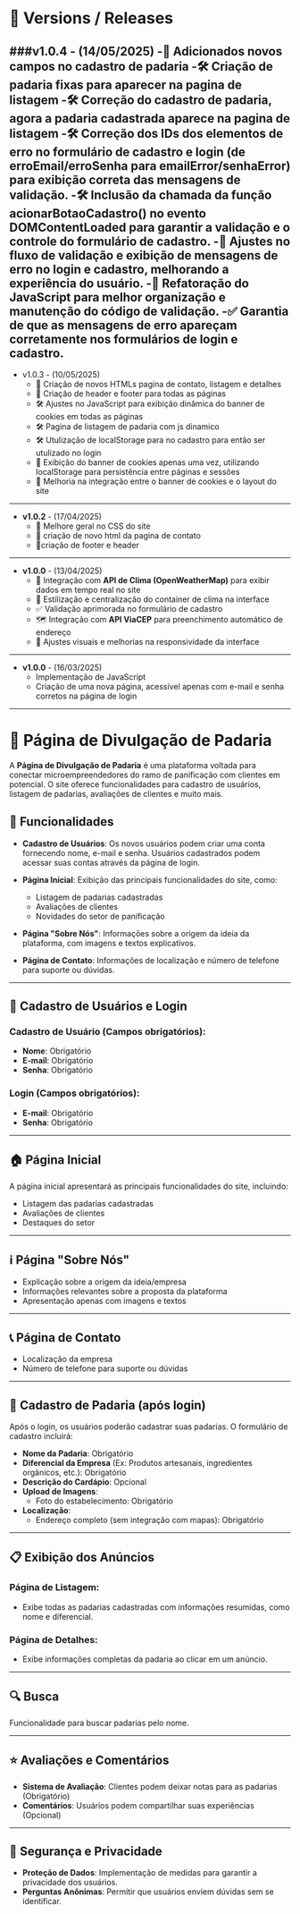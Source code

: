 # 📌 Versions / Releases

###v1.0.4 - (14/05/2025)
  -🔄 Adicionados novos campos no cadastro de padaria
  -🛠️ Criação de padaria fixas para aparecer na pagina de listagem
  -🛠️ Correção do cadastro de padaria, agora a padaria cadastrada aparece na pagina de listagem
  -🛠️ Correção dos IDs dos elementos de erro no formulário de cadastro e login (de erroEmail/erroSenha para emailError/senhaError) para exibição correta das mensagens de validação.
  -🛠️ Inclusão da chamada da função acionarBotaoCadastro() no evento DOMContentLoaded para garantir a validação e o controle do formulário de cadastro.
  -🔄 Ajustes no fluxo de validação e exibição de mensagens de erro no login e cadastro, melhorando a experiência do usuário.
  -🧹 Refatoração do JavaScript para melhor organização e manutenção do código de validação.
  -✅ Garantia de que as mensagens de erro apareçam corretamente nos formulários de login e cadastro.
---
- v1.0.3 - (10/05/2025)
  - 🎨 Criação de novos HTMLs pagina de contato, listagem e detalhes
  - 🎨 Criação de header e footer para todas as páginas
  - 🛠️ Ajustes no JavaScript para exibição dinâmica do banner de cookies em todas as páginas
  - 🛠️ Pagina de listagem de padaria com js dinamico
  - 🛠️ Utulização de localStorage para no cadastro para então ser utulizado no login  
  - 🎉 Exibição do banner de cookies apenas uma vez, utilizando localStorage para persistência entre páginas e sessões
  - 🔄 Melhoria na integração entre o banner de cookies e o layout do site
---
- **v1.0.2** - (17/04/2025)
  - 🎨 Melhore geral no CSS do site
  - 🎨 criação de novo html da pagina de contato
  - 🎨criação de footer e header
    
---
- **v1.0.0** - (13/04/2025)
  - 🔄 Integração com **API de Clima (OpenWeatherMap)** para exibir dados em tempo real no site
  - 🎨 Estilização e centralização do container de clima na interface
  - ✅ Validação aprimorada no formulário de cadastro
  - 🗺️ Integração com **API ViaCEP** para preenchimento automático de endereço
  - 🧱 Ajustes visuais e melhorias na responsividade da interface

---
- **v1.0.0** - (16/03/2025)
  - Implementação de JavaScript
  - Criação de uma nova página, acessível apenas com e-mail e senha corretos na página de login

---

# 📖 Página de Divulgação de Padaria

A **Página de Divulgação de Padaria** é uma plataforma voltada para conectar microempreendedores do ramo de panificação com clientes em potencial. O site oferece funcionalidades para cadastro de usuários, listagem de padarias, avaliações de clientes e muito mais.

## 🔑 Funcionalidades

- **Cadastro de Usuários**: Os novos usuários podem criar uma conta fornecendo nome, e-mail e senha. Usuários cadastrados podem acessar suas contas através da página de login.
  
- **Página Inicial**: Exibição das principais funcionalidades do site, como:
  - Listagem de padarias cadastradas
  - Avaliações de clientes
  - Novidades do setor de panificação

- **Página "Sobre Nós"**: Informações sobre a origem da ideia da plataforma, com imagens e textos explicativos.

- **Página de Contato**: Informações de localização e número de telefone para suporte ou dúvidas.

---

## 📝 Cadastro de Usuários e Login

### Cadastro de Usuário (Campos obrigatórios):
- **Nome**: Obrigatório
- **E-mail**: Obrigatório
- **Senha**: Obrigatório

### Login (Campos obrigatórios):
- **E-mail**: Obrigatório
- **Senha**: Obrigatório

---

## 🏠 Página Inicial

A página inicial apresentará as principais funcionalidades do site, incluindo:
- Listagem das padarias cadastradas
- Avaliações de clientes
- Destaques do setor

---

## ℹ️ Página "Sobre Nós"

- Explicação sobre a origem da ideia/empresa
- Informações relevantes sobre a proposta da plataforma
- Apresentação apenas com imagens e textos

---

## 📞 Página de Contato

- Localização da empresa
- Número de telefone para suporte ou dúvidas

---

## 🍞 Cadastro de Padaria (após login)

Após o login, os usuários poderão cadastrar suas padarias. O formulário de cadastro incluirá:

- **Nome da Padaria**: Obrigatório
- **Diferencial da Empresa** (Ex: Produtos artesanais, ingredientes orgânicos, etc.): Obrigatório
- **Descrição do Cardápio**: Opcional
- **Upload de Imagens**:
  - Foto do estabelecimento: Obrigatório
- **Localização**:
  - Endereço completo (sem integração com mapas): Obrigatório

---

## 📋 Exibição dos Anúncios

### Página de Listagem:
- Exibe todas as padarias cadastradas com informações resumidas, como nome e diferencial.

### Página de Detalhes:
- Exibe informações completas da padaria ao clicar em um anúncio.

---

## 🔍 Busca

Funcionalidade para buscar padarias pelo nome.

---

## ⭐ Avaliações e Comentários

- **Sistema de Avaliação**: Clientes podem deixar notas para as padarias (Obrigatório)
- **Comentários**: Usuários podem compartilhar suas experiências (Opcional)

---

## 🔐 Segurança e Privacidade

- **Proteção de Dados**: Implementação de medidas para garantir a privacidade dos usuários.
- **Perguntas Anônimas**: Permitir que usuários enviem dúvidas sem se identificar.

